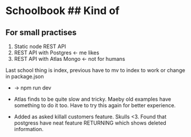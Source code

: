 
# Schoolbook ## Kind of

## For small practises

1. Static node REST API
2. REST API with Postgres <- me likes
3. REST API with Atlas Mongo <- not for humans

Last school thing is index, previous have to mv to index to work or change in package.json

- -> npm run dev

- Atlas finds to be quite slow and tricky. Maeby old examples have something to do it too. Have to try this again for better experience.

- Added as asked killall customers feature. Skulls <3. Found that postgress have neat feature RETURNING which shows deleted information.
